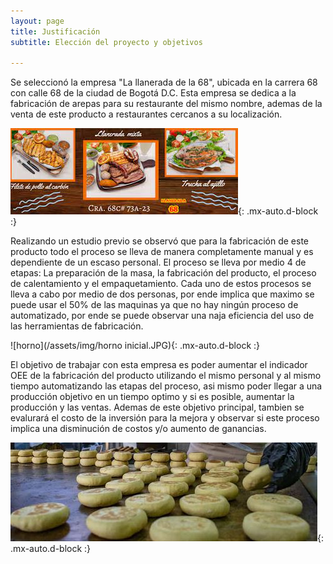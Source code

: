 ```yaml
---
layout: page
title: Justificación
subtitle: Elección del proyecto y objetivos

---
```

Se seleccionó la empresa "La llanerada de la 68", ubicada en la carrera 68 con calle 68 de la ciudad de Bogotá D.C. Esta empresa se dedica a la fabricación de arepas para su restaurante del mismo nombre, ademas de la venta de este producto a restaurantes cercanos a su localización. 

![si](/assets/img/si.jpg){: .mx-auto.d-block :}

Realizando un estudio previo se observó que para la fabricación de este producto todo el proceso se lleva de manera completamente manual y es dependiente de un escaso personal. El proceso se lleva por medio 4 de etapas: La preparación de la masa, la fabricación del producto, el proceso de calentamiento y el empaquetamiento. Cada uno de estos procesos se lleva a cabo por medio de dos personas, por ende implica que maximo se puede usar el 50% de las maquinas ya que no hay ningún proceso de automatizado, por ende se puede observar una naja eficiencia del uso de las herramientas de fabricación.

![horno](/assets/img/horno inicial.JPG){: .mx-auto.d-block :}

El objetivo de trabajar con esta empresa es poder aumentar el indicador OEE de la fabricación del producto utilizando el mismo personal y al mismo tiempo automatizando las etapas del proceso, asi mismo poder llegar a una producción objetivo en un tiempo optimo y si es posible, aumentar la producción y las ventas. Ademas de este objetivo principal, tambien se evalurará el costo de la inversión para la mejora y observar si este proceso implica una disminución de costos y/o aumento de ganancias.

![fabrica](/assets/img/fabrica.JPG){: .mx-auto.d-block :}
